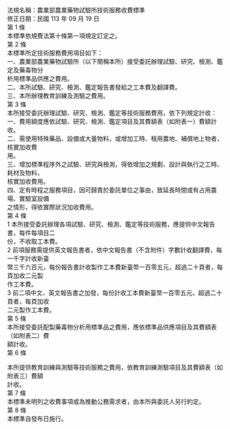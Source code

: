 法規名稱：農業部農業藥物試驗所技術服務收費標準  
修正日期：民國 113 年 09 月 19 日  
第 1 條  
本標準依規費法第十條第一項規定訂定之。  
第 2 條  
本標準所定技術服務費用項目如下：  
一、農業部農業藥物試驗所（以下簡稱本所）接受委託辦理試驗、研究、檢測、鑑定及藥毒物分  
析用標準品供應之費用。  
二、本所試驗、研究、檢測、鑑定報告書發給之工本費及翻譯費。  
三、本所辦理教育訓練及測驗之費用。  
第 3 條  
本所接受委託辦理試驗、研究、檢測、鑑定等技術服務費用，依下列規定計收：  
一、費用額度應依試驗、研究、檢測、鑑定項目及其費額表（如附表一）費額計收。  
二、需使用特殊藥品、設備或大量物料，或增加工時、租用農地、補償地上物者，核實加收費  
用。  
三、增加標準程序外之試驗、研究與檢測，得依增加之規劃、設計與執行之工時、耗材及物料，  
核實加收費用。  
四、定有時程之服務項目，因可歸責於委託單位之事由，致延長時間或有占用農場、實驗室設備  
之情形，得依實際狀況加收費用。  
第 4 條  
1 本所接受委託辦理各項試驗、研究、檢測、鑑定等技術服務，應提供中文報告書，每件每項目二  
份，不收取工本費。  
2 前項服務需提供英文報告書者，依中文報告書（不含附件）字數計收翻譯費，每一千字計收新臺  
幣三千六百元，每份報告書計收製作工本費新臺幣一百零五元，超過二十頁者，每頁加收二元製  
作工本費。  
3 前二項中文、英文報告書之加發，每份計收工本費新臺幣一百零五元，超過二十頁者，每頁加收  
二元製作工本費。  
第 5 條  
本所接受委託配製藥毒物分析用標準品之費用，應依標準品供應項目及其費額表（如附表二）費  
額計收。  
第 6 條  


本所提供教育訓練與測驗等技術服務之費用，依教育訓練測驗項目及其費額表（如附表三）費額  
計收。  
第 7 條  
本標準未明列之收費事項或為推動公務需求者，由本所與委託人另行約定。  
第 8 條  
本標準自發布日施行。  



